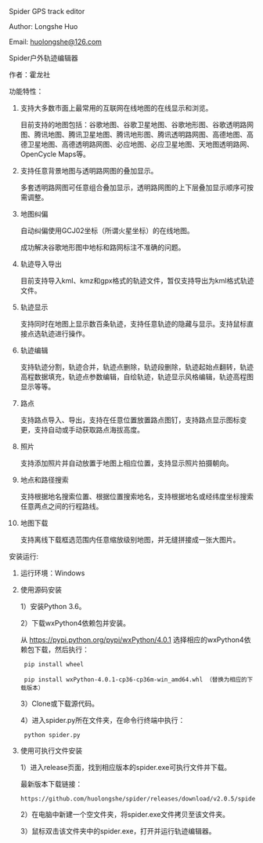Spider GPS track editor

Author: Longshe Huo

Email: huolongshe@126.com



Spider户外轨迹编辑器

作者：霍龙社



功能特性：

1. 支持大多数市面上最常用的互联网在线地图的在线显示和浏览。

    目前支持的地图包括：谷歌地图、谷歌卫星地图、谷歌地形图、谷歌透明路网图、腾讯地图、腾讯卫星地图、腾讯地形图、腾讯透明路网图、高德地图、高德卫星地图、高德透明路网图、必应地图、必应卫星地图、天地图透明路网、OpenCycle Maps等。

2. 支持任意背景地图与透明路网图的叠加显示。

    多套透明路网图可任意组合叠加显示，透明路网图的上下层叠加显示顺序可按需调整。

3. 地图纠偏

    自动纠偏使用GCJ02坐标（所谓火星坐标）的在线地图。

    成功解决谷歌地形图中地标和路网标注不准确的问题。

4. 轨迹导入导出

    目前支持导入kml、kmz和gpx格式的轨迹文件，暂仅支持导出为kml格式轨迹文件。

5. 轨迹显示

    支持同时在地图上显示数百条轨迹，支持任意轨迹的隐藏与显示。支持鼠标直接点选轨迹进行操作。

6. 轨迹编辑

    支持轨迹分割，轨迹合并，轨迹点删除，轨迹段删除，轨迹起始点翻转，轨迹高程数据填充，轨迹点参数编辑，自绘轨迹，轨迹显示风格编辑，轨迹高程图显示等等。

7. 路点

    支持路点导入、导出，支持在任意位置放置路点图钉，支持路点显示图标变更，支持自动或手动获取路点海拔高度。

8. 照片

    支持添加照片并自动放置于地图上相应位置，支持显示照片拍摄朝向。

9. 地点和路径搜索

    支持根据地名搜索位置、根据位置搜索地名，支持根据地名或经纬度坐标搜索任意两点之间的行程路线。

10. 地图下载

    支持离线下载框选范围内任意缩放级别地图，并无缝拼接成一张大图片。



安装运行:

1. 运行环境：Windows

2. 使用源码安装

    1）安装Python 3.6。

    2）下载wxPython4依赖包并安装。

    从 https://pypi.python.org/pypi/wxPython/4.0.1 选择相应的wxPython4依赖包下载，然后执行：

        pip install wheel

        pip install wxPython-4.0.1-cp36-cp36m-win_amd64.whl （替换为相应的下载版本）

    3）Clone或下载源代码。

    4）进入spider.py所在文件夹，在命令行终端中执行：

        python spider.py

2. 使用可执行文件安装

    1）进入release页面，找到相应版本的spider.exe可执行文件并下载。

   最新版本下载链接：

       https://github.com/huolongshe/spider/releases/download/v2.0.5/spider.exe

    2）在电脑中新建一个空文件夹，将spider.exe文件拷贝至该文件夹。

    3）鼠标双击该文件夹中的spider.exe，打开并运行轨迹编辑器。


